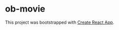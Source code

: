 <!-- @format -->

# ob-movie

This project was bootstrapped with [Create React App](https://github.com/facebook/create-react-app).
